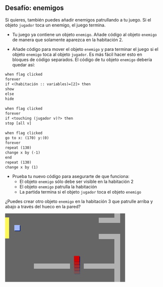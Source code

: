 ## Desafío: enemigos

Si quieres, también puedes añadir enemigos patrullando a tu juego. Si el objeto `jugador` toca un enemigo, el juego termina.

+ Tu juego ya contiene un objeto `enemigo`. Añade código al objeto `enemigo` de manera que solamente aparezca en la habitación 2.

+ Añade código para mover el objeto `enemigo` y para terminar el juego si el objeto `enemigo` toca al objeto `jugador`. Es más fácil hacer esto en bloques de código separados. El código de tu objeto `enemigo` debería quedar así:

```blocks3
when flag clicked
forever
if <(habitación :: variables)=[2]> then
show
else
hide

when flag clicked
forever
if <touching (jugador v)?> then
stop [all v]

when flag clicked
go to x: (170) y:(0)
forever
repeat (130)
change x by (-1)
end
repeat (130)
change x by (1)
```

+ Prueba tu nuevo código para asegurarte de que funciona: 
    + El objeto `enemigo` sólo debe ser visible en la habitación 2
    + El objeto `enemigo` patrulla la habitación
    + La partida termina si el objeto `jugador` toca el objeto `enemigo`

¿Puedes crear otro objeto `enemigo` en la habitación 3 que patrulle arriba y abajo a través del hueco en la pared?

![captura de pantalla](images/world-enemy2.png)